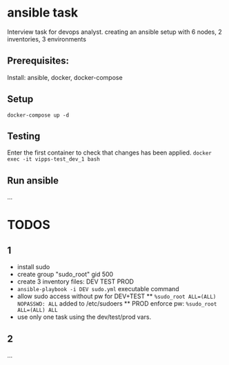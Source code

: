 # ansible task
Interview task for devops analyst. 
creating an ansible setup with 6 nodes, 2 inventories, 3 environments

## Prerequisites: 
Install: ansible, docker, docker-compose

## Setup 
`docker-compose up -d `

## Testing
Enter the first container to check that changes has been applied.
`docker exec -it vipps-test_dev_1 bash`

## Run ansible
...


# TODOS

## 1

* install sudo 
* create group "sudo_root" gid 500
* create 3 inventory files: DEV TEST PROD
* `ansible-playbook -i DEV sudo.yml` executable command
* allow sudo access without pw for DEV+TEST
** `%sudo_root ALL=(ALL) NOPASSWD: ALL` added to /etc/sudoers
** PROD enforce pw: `%sudo_root ALL=(ALL) ALL`
* use only one task using the dev/test/prod vars. 

## 2
...